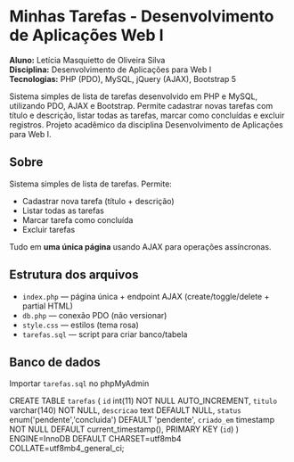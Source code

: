 # Minhas Tarefas - Desenvolvimento de Aplicações Web I

**Aluno:** Letícia Masquietto de Oliveira Silva  
**Disciplina:** Desenvolvimento de Aplicações para Web I  
**Tecnologias:** PHP (PDO), MySQL, jQuery (AJAX), Bootstrap 5

Sistema simples de lista de tarefas desenvolvido em PHP e MySQL, utilizando PDO, AJAX e Bootstrap. Permite cadastrar novas tarefas com título e descrição, listar todas as tarefas, marcar como concluídas e excluir registros. Projeto acadêmico da disciplina Desenvolvimento de Aplicações para Web I.

## Sobre
Sistema simples de lista de tarefas. Permite:
- Cadastrar nova tarefa (título + descrição)
- Listar todas as tarefas
- Marcar tarefa como concluída
- Excluir tarefas

Tudo em **uma única página** usando AJAX para operações assíncronas.

## Estrutura dos arquivos
- `index.php` — página única + endpoint AJAX (create/toggle/delete + partial HTML)
- `db.php` — conexão PDO (não versionar)
- `style.css` — estilos (tema rosa)
- `tarefas.sql` — script para criar banco/tabela

## Banco de dados
Importar `tarefas.sql` no phpMyAdmin 

CREATE TABLE `tarefas` (
  `id` int(11) NOT NULL AUTO_INCREMENT,
  `titulo` varchar(140) NOT NULL,
  `descricao` text DEFAULT NULL,
  `status` enum('pendente','concluida') DEFAULT 'pendente',
  `criado_em` timestamp NOT NULL DEFAULT current_timestamp(),
  PRIMARY KEY (`id`)
) ENGINE=InnoDB DEFAULT CHARSET=utf8mb4 COLLATE=utf8mb4_general_ci;

